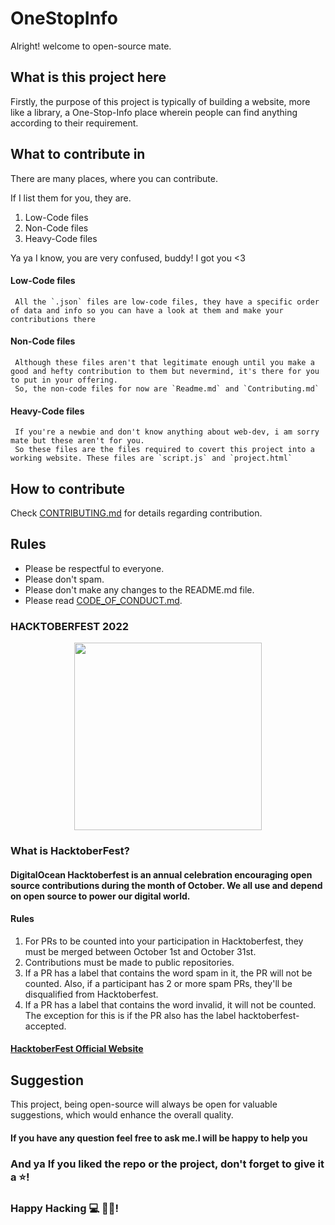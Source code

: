 # OneStopInfo

 Alright! welcome to open-source mate.

## What is this project here

 Firstly, the purpose of this project is typically of building a website, more like a library, a One-Stop-Info place wherein people can find anything according to their requirement.

## What to contribute in 

There are many places, where you can contribute.

If I list them for you, they are.

1. Low-Code files
2. Non-Code files
3. Heavy-Code files

Ya ya I know, you are very confused, buddy! I got you <3

#### Low-Code files

     All the `.json` files are low-code files, they have a specific order of data and info so you can have a look at them and make your contributions there

#### Non-Code files

     Although these files aren't that legitimate enough until you make a good and hefty contribution to them but nevermind, it's there for you to put in your offering. 
     So, the non-code files for now are `Readme.md` and `Contributing.md`

#### Heavy-Code files

     If you're a newbie and don't know anything about web-dev, i am sorry mate but these aren't for you.
     So these files are the files required to covert this project into a working website. These files are `script.js` and `project.html`

## How to contribute

 Check [CONTRIBUTING.md](./Repo%20Doc%20Files/CONTRIBUTING.md) for details regarding contribution.

## Rules
- Please be respectful to everyone.
- Please don't spam.
- Please don't make any changes to the README.md file.
- Please read [CODE_OF_CONDUCT.md](./Repo%20Doc%20Files/CODE_OF_CONDUCT.md).

###               **HACKTOBERFEST 2022**

<p align="center">
    <a href="https://hacktoberfest.digitalocean.com/">
      <img src="https://pbs.twimg.com/profile_images/1567906020831150081/oJ7mKaaj_400x400.jpg" width=300px>
    </a>
</p>  

### What is HacktoberFest?
   ####  DigitalOcean Hacktoberfest is an annual celebration encouraging open source contributions during the month of October. We all use and depend on open source to power our digital world. 
   ####  **Rules**
   1.  For PRs to be counted into your participation in Hacktoberfest, they must be merged between October 1st and October 31st.
   2.  Contributions must be made to public repositories.
   3.  If a PR has a label that contains the word spam in it, the PR will not be counted. Also, if a participant has 2 or more spam PRs, they'll be disqualified            from Hacktoberfest.
   4.  If a PR has a label that contains the word invalid, it will not be counted. The exception for this is if the PR also has the label hacktoberfest-accepted.
  ####  [HacktoberFest Official Website](https://hacktoberfest.com/)

  

  

## Suggestion
 
   This project, being open-source will always be open for valuable suggestions, which would enhance the overall  quality.

 #### If you have any question feel free to ask me.I will be happy to help you
 ### And ya If you liked the repo or the project, don't forget to give it a ⭐!
 ### Happy Hacking 💻 🧑‍🎓!




